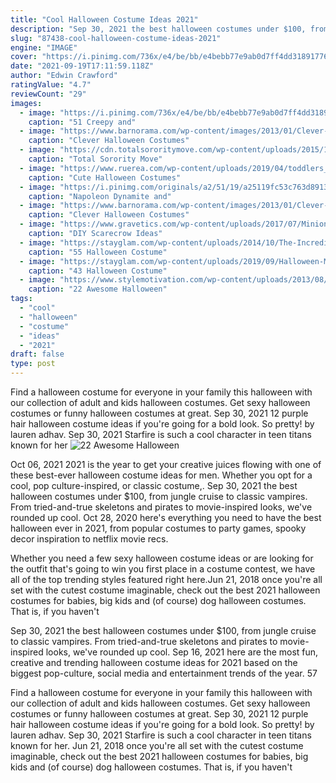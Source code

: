 ```yaml
---
title: "Cool Halloween Costume Ideas 2021"
description: "Sep 30, 2021 the best halloween costumes under $100, from jungle cruise to classic vampires. From tried-and-true skeletons and pirates to movie-inspired looks, we've rounded up cool"
slug: "87438-cool-halloween-costume-ideas-2021"
engine: "IMAGE"
cover: "https://i.pinimg.com/736x/e4/be/bb/e4bebb77e9ab0d7ff4dd31891776f16a.jpg"
date: "2021-09-19T17:11:59.118Z"
author: "Edwin Crawford"
ratingValue: "4.7"
reviewCount: "29"
images:
  - image: "https://i.pinimg.com/736x/e4/be/bb/e4bebb77e9ab0d7ff4dd31891776f16a.jpg"
    caption: "51 Creepy and"
  - image: "https://www.barnorama.com/wp-content/images/2013/01/Clever-Halloween-Costumes/21-Clever-Halloween-Costumes.jpg"
    caption: "Clever Halloween Costumes"
  - image: "https://cdn.totalsororitymove.com/wp-content/uploads/2015/11/0e0ed9e7dba284f5c313d74e469e3f25.png"
    caption: "Total Sorority Move"
  - image: "https://www.ruerea.com/wp-content/uploads/2019/04/toddlers_halloween_costume_ideas_1.jpg"
    caption: "Cute Halloween Costumes"
  - image: "https://i.pinimg.com/originals/a2/51/19/a25119fc53c763d8913513fe591dd365.jpg"
    caption: "Napoleon Dynamite and"
  - image: "https://www.barnorama.com/wp-content/images/2013/01/Clever-Halloween-Costumes/02-Clever-Halloween-Costumes.jpg"
    caption: "Clever Halloween Costumes"
  - image: "https://www.gravetics.com/wp-content/uploads/2017/07/Minion-Scarecrows.jpg"
    caption: "DIY Scarecrow Ideas"
  - image: "https://stayglam.com/wp-content/uploads/2014/10/The-Incredibles-Couple-Halloween-Costume.jpg"
    caption: "55 Halloween Costume"
  - image: "https://stayglam.com/wp-content/uploads/2019/09/Halloween-Makeup-with-Gory-Scratches.jpg"
    caption: "43 Halloween Costume"
  - image: "https://www.stylemotivation.com/wp-content/uploads/2013/08/22-Awesome-Halloween-Costume-Ideas-for-Kids-22.jpg"
    caption: "22 Awesome Halloween"
tags:
  - "cool"
  - "halloween"
  - "costume"
  - "ideas"
  - "2021"
draft: false
type: post
---
```


Find a halloween costume for everyone in your family this halloween with our collection of adult and kids halloween costumes. Get sexy halloween costumes or funny halloween costumes at great. Sep 30, 2021 12 purple hair halloween costume ideas if you're going for a bold look. So pretty! by lauren adhav. Sep 30, 2021  Starfire is such a cool character in teen titans known for her
![22 Awesome Halloween](https://www.stylemotivation.com/wp-content/uploads/2013/08/22-Awesome-Halloween-Costume-Ideas-for-Kids-22.jpg "22 Awesome Halloween")

Oct 06, 2021 2021 is the year to get your creative juices flowing with one of these best-ever halloween costume ideas for men. Whether you opt for a cool, pop culture-inspired, or classic costume,. Sep 30, 2021 the best halloween costumes under $100, from jungle cruise to classic vampires. From tried-and-true skeletons and pirates to movie-inspired looks, we&#39;ve rounded up cool. Oct 28, 2020 here&#39;s everything you need to have the best halloween ever in 2021, from popular costumes to party games, spooky decor inspiration to netflix movie recs.
<!--inArticleAds-->

<!--galleryOne-->

Whether you need a few sexy halloween costume ideas or are looking for the outfit that's going to win you first place in a costume contest, we have all of the top trending styles featured right here.Jun 21, 2018 once you're all set with the cutest costume imaginable, check out the best 2021 halloween costumes for babies, big kids and (of course) dog halloween costumes. That is, if you haven't
<!--inArticleAds-->

<!--galleryTwo-->

Sep 30, 2021 the best halloween costumes under $100, from jungle cruise to classic vampires. From tried-and-true skeletons and pirates to movie-inspired looks, we've rounded up cool. Sep 16, 2021 here are the most fun, creative and trending halloween costume ideas for 2021 based on the biggest pop-culture, social media and entertainment trends of the year. 57
<!--galleryThree-->

Find a halloween costume for everyone in your family this halloween with our collection of adult and kids halloween costumes. Get sexy halloween costumes or funny halloween costumes at great. Sep 30, 2021 12 purple hair halloween costume ideas if you're going for a bold look. So pretty! by lauren adhav. Sep 30, 2021  Starfire is such a cool character in teen titans known for her. Jun 21, 2018 once you're all set with the cutest costume imaginable, check out the best 2021 halloween costumes for babies, big kids and (of course) dog halloween costumes. That is, if you haven't